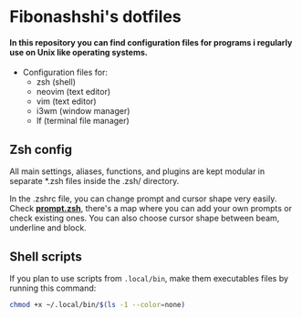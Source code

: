 # Fibonashshi's dotfiles

<h4>
  In this repository you can find configuration files for programs i regularly use on Unix like operating systems.
</h4>

- Configuration files for:
  - zsh (shell)
  - neovim (text editor)
  - vim (text editor)
  - i3wm (window manager)
  - lf (terminal file manager)

## Zsh config

All main settings, aliases, functions, and plugins are kept modular in separate *.zsh files inside the .zsh/ directory.

In the .zshrc file, you can change prompt and cursor shape very easily. Check **[prompt.zsh](.zsh/prompt.zsh)**, there's a map where you can add your own prompts or check existing ones.
You can also choose cursor shape between beam, underline and block.

## Shell scripts

If you plan to use scripts from `.local/bin`, make them executables files by running this command:
```bash
chmod +x ~/.local/bin/$(ls -1 --color=none)
```
